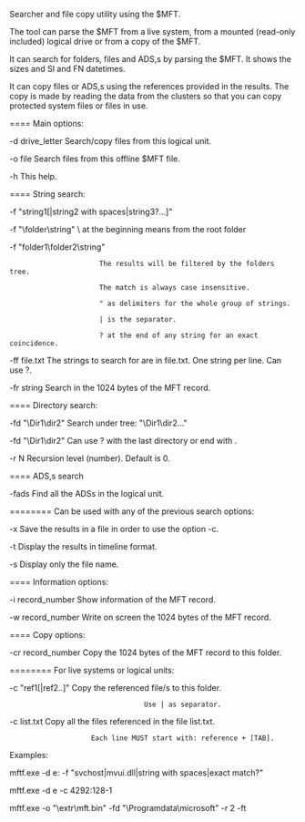 Searcher and file copy utility using the $MFT.

The tool can parse the $MFT from a live system, from a mounted (read-only
included) logical drive or from a copy of the $MFT.

It can search for folders, files and ADS,s by parsing the $MFT. It shows the
sizes and SI and FN datetimes.

It can copy files or ADS,s using the references provided in the results.
The copy is made by reading the data from the clusters so that you can copy
protected system files or files in use.

==== Main options:

 -d drive_letter               Search/copy files from this logical unit.
 
 -o file                       Search files from this offline $MFT file.
 
 -h                            This help.
 
==== String search:

 -f "string1[|string2 with spaces|string3?...]"
 
 -f "\folder\string"         \ at the beginning means from the root folder
 
 -f "folder1\folder2\string"
 
                          The results will be filtered by the folders tree.
                          
                          The match is always case insensitive.
                          
                          " as delimiters for the whole group of strings.
                          
                          | is the separator.
                          
                          ? at the end of any string for an exact coincidence.
                          
 -ff file.txt      The strings to search for are in file.txt. One string per line. Can use ?.
                    
 -fr string        Search in the 1024 bytes of the MFT record.
 
==== Directory search:

 -fd "\Dir1\dir2"          Search under tree: "\Dir1\dir2...\"
 
 -fd "\Dir1\dir2\"         Can use ? with the last directory or end with \.
 
 -r N                        Recursion level (number). Default is 0.
 
==== ADS,s search

 -fads            Find all the ADSs in the logical unit.
 
======== Can be used with any of the previous search options:

 -x               Save the results in a file in order to use the option -c.
 
 -t               Display the results in timeline format.
 
 -s               Display only the file name.
 
==== Information options:

 -i record_number      Show information of the MFT record.
 
 -w record_number      Write on screen the 1024 bytes of the MFT record.
 
==== Copy options:

 -cr record_number     Copy the 1024 bytes of the MFT record to this folder.
 
======== For live systems or logical units:

 -c "ref1[|ref2..]"  Copy the referenced file/s to this folder.
 
                                     Use | as separator.
                                     
 -c list.txt           Copy all the files referenced in the file list.txt.
 
                        Each line MUST start with: reference + [TAB].
                        
Examples:

mftf.exe -d e: -f "svchost|mvui.dll|string with spaces|exact match?"

mftf.exe -d e -c 4292:128-1

mftf.exe -o "\extr\mft.bin" -fd "\Programdata\microsoft" -r 2 -ft
